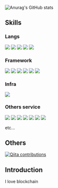 ![Anurag's GitHub stats](https://github-readme-stats.vercel.app/api?username=monk-developper&count_private=true&show_icons=true&theme=dracula&show_icons=true)

## Skills

### Langs

[![](https://img.shields.io/badge/-php-000?style=plastic&logo=PHP)](https://github.com/monk-developper)
[![](https://img.shields.io/badge/-javascript-000?style=plastic&logo=javascript)](https://github.com/monk-developper)
[![](https://img.shields.io/badge/-python-000?style=plastic&logo=python)](https://github.com/monk-developper)
[![](https://img.shields.io/badge/-solidty-000?style=plastic&logo=solidity)](https://github.com/monk-developper)
[![](https://img.shields.io/badge/-typescript-000?style=plastic&logo=typescript)](https://github.com/monk-developper)

### Framework

[![](https://img.shields.io/badge/-Nextjs-000?style=plastic&logo=Nextjs)](https://github.com/monk-developper)
[![](https://img.shields.io/badge/-React-000?style=plastic&logo=React)](https://github.com/monk-developper)
[![](https://img.shields.io/badge/-Truffle-000?style=plastic&logo=Truffle)](https://github.com/monk-developper)
[![](https://img.shields.io/badge/-hardhat-000?style=plastic&logo=hardhat)](https://github.com/monk-developper)
[![](https://img.shields.io/badge/-codeigniter-000?style=plastic&logo=codeigniter)](https://github.com/monk-developper)
[![](https://img.shields.io/badge/-fuelPHP-000?style=plastic&logo=fuelPHP)](https://github.com/monk-developper)

### Infra

[![](https://img.shields.io/badge/-AWS-000?style=plastic&logo=amazon-aws)](https://github.com/monk-developper)

### Others service

[![](https://img.shields.io/badge/-Thegraph-000?style=plastic&logo=Thegraph)](https://github.com/monk-developper)
[![](https://img.shields.io/badge/-Alchemy-000?style=plastic&logo=Alchemy)](https://github.com/monk-developper)
[![](https://img.shields.io/badge/-NFT.storage-000?style=plastic&logo=NFT.storage)](https://github.com/monk-developper)
[![](https://img.shields.io/badge/-Pinata-000?style=plastic&logo=Pinata)](https://github.com/monk-developper)
[![](https://img.shields.io/badge/-Docker-000?style=plastic&logo=docker)](https://github.com/monk-developper)
[![](https://img.shields.io/badge/-MySQL-000?style=plastic&logo=mysql)](https://github.com/monk-developper)
[![](https://img.shields.io/badge/-Apache-000?style=plastic&logo=Apache)](https://github.com/monk-developper)

etc...

## Others

[![Qiita contributions](https://qiita-badge.apiapi.app/s/monkDeveloper/contributions.svg)](https://qiita.com/monkDeveloper)

## Introduction

I love blockchain
